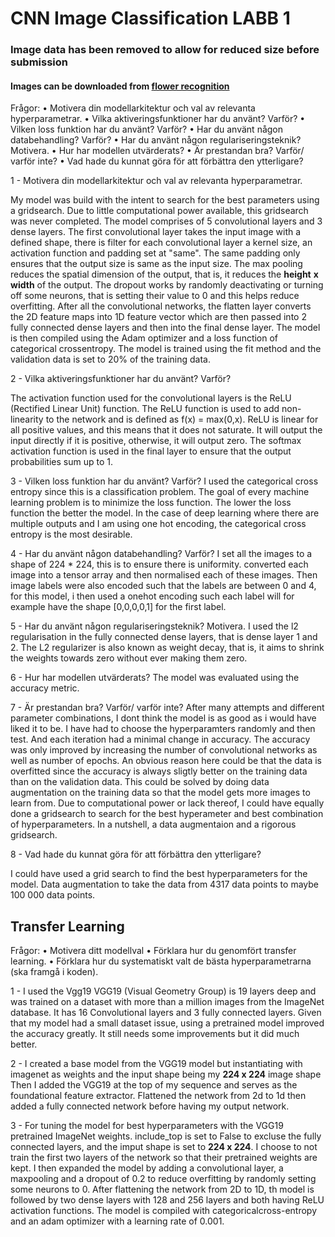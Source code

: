 # CNN Image Classification LABB 1

### Image data has been removed to allow for reduced size before submission

#### Images can be downloaded from [flower recognition](https://www.kaggle.com/datasets/alxmamaev/flowers-recognition)


Frågor:
• Motivera din modellarkitektur och val av relevanta hyperparametrar.
• Vilka aktiveringsfunktioner har du använt? Varför?
• Vilken loss funktion har du använt? Varför?
• Har du använt någon databehandling? Varför?
• Har du använt någon regulariseringsteknik? Motivera.
• Hur har modellen utvärderats?
• Är prestandan bra? Varför/ varför inte?
• Vad hade du kunnat göra för att förbättra den ytterligare?

1 - Motivera din modellarkitektur och val av relevanta hyperparametrar.

My model was build with the intent to search for the best parameters using a gridsearch. Due to little computational power available, this gridsearch was never completed.
The model comprises of 5 convolutional layers and 3 dense layers.
The first convolutional layer takes the input image with a defined shape, there is filter for each convolutional layer a kernel size, an activation function and padding set at "same". The same padding only ensures that the output size is same as the input size. The max pooling reduces the spatial dimension of the output, that is, it reduces the **height** **x** **width** of the output. The dropout works by randomly deactivating or turning off some neurons, that is setting their value to 0 and this helps reduce overfitting.
After all the convolutional networks, the flatten layer converts the 2D feature maps into 1D feature vector which are then passed into 2 fully connected dense layers and then into the final dense layer. The model is then compiled using the Adam optimizer and a loss function of categorical crossentropy. The model is trained using the fit method and the validation data is set to 20% of the training data.

2 - Vilka aktiveringsfunktioner har du använt? Varför?

The activation function used for the convolutional layers is the ReLU (Rectified Linear Unit) function. The ReLU function is used to add non-linearity to the network and is defined as f(x) = max(0,x). ReLU is linear for all positive values, and this means that it does not saturate. It will output the input directly if it is positive, otherwise, it will output zero.
The softmax activation function is used in the final layer to ensure that the output probabilities sum up to 1.

3 - Vilken loss funktion har du använt? Varför?
I used the categorical cross entropy since this is a classification problem. The goal of every machine learning problem is to minimize the loss function. The lower the loss function the better the model. In the case of deep learning where there are multiple outputs and I am using one hot encoding, the categorical cross entropy is the most desirable.

4 - Har du använt någon databehandling? Varför?
I set all the images to a shape of 224 \* 224, this is to ensure there is uniformity. converted each image into a tensor array and then normalised each of these images. Then image labels were also encoded such that the labels are between 0 and 4, for this model, i then used a onehot encoding such each label will for example have the shape [0,0,0,0,1] for the first label.

5 - Har du använt någon regulariseringsteknik? Motivera.
I used the l2 regularisation in the fully connected dense layers, that is dense layer 1 and 2. The L2 regularizer is also known as weight decay, that is, it aims to shrink the weights towards zero without ever making them zero.

6 - Hur har modellen utvärderats?
The model was evaluated using the accuracy metric.

7 - Är prestandan bra? Varför/ varför inte?
After many attempts and different parameter combinations, I dont think the model is as good as i would have liked it to be. I have had to choose the hyperparamters randomly and then test. And each iteration had a minimal change in accuracy. The accuracy was only improved by increasing the number of convolutional networks as well as number of epochs.
An obvious reason here could be that the data is overfitted since the accuracy is always sligtly better on the training data than on the validation data. This could be solved by doing data augmentation on the training data so that the model gets more images to learn from.
Due to computational power or lack thereof, I could have equally done a gridsearch to search for the best hyperameter and best combination of hyperparameters.
In a nutshell, a data augmentaion and a rigorous gridsearch.

8 - Vad hade du kunnat göra för att förbättra den ytterligare?

I could have used a grid search to find the best hyperparameters for the model.
Data augmentation to take the data from 4317 data points to maybe 100 000 data points.

## Transfer Learning

Frågor:
• Motivera ditt modellval
• Förklara hur du genomfört transfer learning.
• Förklara hur du systematiskt valt de bästa hyperparametrarna (ska framgå i koden).

1 - I used the Vgg19
VGG19 (Visual Geometry Group) is 19 layers deep and was trained on a dataset with more than a million images from the ImageNet database. It has 16 Convolutional layers and 3 fully connected layers. Given that my model had a small dataset issue, using a pretrained model improved the accuracy greatly. It still needs some improvements but it did much better.

2 - I created a base model from the VGG19 model but instantiating with imagenet as weights and the input shape being my **224 x 224** image shape
Then I added the VGG19 at the top of my sequence and serves as the foundational feature extractor. Flattened the network from 2d to 1d then added a fully connected network before having my output network.

3 - For tuning the model for best hyperparameters with the VGG19 pretrained ImageNet weights. include_top is set to False to excluse the fully connected layers, and the imput shape is set to **224 x 224**.
I choose to not train the first two layers of the network so that their pretrained weights are kept. I then expanded the model by adding a convolutional layer, a maxpooling and a dropout of 0.2 to reduce overfitting by randomly setting some neurons to 0. After flattening the network from 2D to 1D, th model is followed by two dense layers with 128 and 256 layers and both having ReLU activation functions. The model is compiled with categoricalcross-entropy and an adam optimizer with a learning rate of 0.001.
